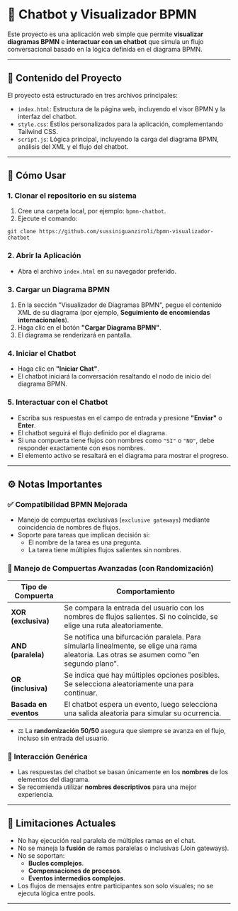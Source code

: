 # 🤖 Chatbot y Visualizador BPMN

Este proyecto es una aplicación web simple que permite **visualizar diagramas BPMN** e **interactuar con un chatbot** que simula un flujo conversacional basado en la lógica definida en el diagrama BPMN.

---

## 📁 Contenido del Proyecto

El proyecto está estructurado en tres archivos principales:

- `index.html`: Estructura de la página web, incluyendo el visor BPMN y la interfaz del chatbot.
- `style.css`: Estilos personalizados para la aplicación, complementando Tailwind CSS.
- `script.js`: Lógica principal, incluyendo la carga del diagrama BPMN, análisis del XML y el flujo del chatbot.

---

## 🚀 Cómo Usar

### 1. Clonar el repositorio en su sistema

1. Cree una carpeta local, por ejemplo: `bpmn-chatbot`.
2. Ejecute el comando:

```
git clone https://github.com/sussiniguanziroli/bpmn-visualizador-chatbot
```

### 2. Abrir la Aplicación

- Abra el archivo `index.html` en su navegador preferido.

### 3. Cargar un Diagrama BPMN

1. En la sección "Visualizador de Diagramas BPMN", pegue el contenido XML de su diagrama (por ejemplo, **Seguimiento de encomiendas internacionales**).
2. Haga clic en el botón **"Cargar Diagrama BPMN"**.
3. El diagrama se renderizará en pantalla.

### 4. Iniciar el Chatbot

- Haga clic en **"Iniciar Chat"**.
- El chatbot iniciará la conversación resaltando el nodo de inicio del diagrama BPMN.

### 5. Interactuar con el Chatbot

- Escriba sus respuestas en el campo de entrada y presione **"Enviar"** o **Enter**.
- El chatbot seguirá el flujo definido por el diagrama.
- Si una compuerta tiene flujos con nombres como `"SI"` o `"NO"`, debe responder exactamente con esos nombres.
- El elemento activo se resaltará en el diagrama para mostrar el progreso.

---

## ⚙️ Notas Importantes

### ✅ Compatibilidad BPMN Mejorada

- Manejo de compuertas exclusivas (`exclusive gateways`) mediante coincidencia de nombres de flujos.
- Soporte para tareas que implican decisión si:
  - El nombre de la tarea es una pregunta.
  - La tarea tiene múltiples flujos salientes sin nombres.

### 🔀 Manejo de Compuertas Avanzadas (con Randomización)

| Tipo de Compuerta | Comportamiento |
|-------------------|----------------|
| **XOR (exclusiva)** | Se compara la entrada del usuario con los nombres de flujos salientes. Si no coincide, se elige una ruta aleatoriamente. |
| **AND (paralela)** | Se notifica una bifurcación paralela. Para simularla linealmente, se elige una rama aleatoria. Las otras se asumen como "en segundo plano". |
| **OR (inclusiva)** | Se indica que hay múltiples opciones posibles. Se selecciona aleatoriamente una para continuar. |
| **Basada en eventos** | El chatbot espera un evento, luego selecciona una salida aleatoria para simular su ocurrencia. |

- ⚖️ La **randomización 50/50** asegura que siempre se avanza en el flujo, incluso sin entrada del usuario.

### 🧠 Interacción Genérica

- Las respuestas del chatbot se basan únicamente en los **nombres** de los elementos del diagrama.
- Se recomienda utilizar **nombres descriptivos** para una mejor experiencia.

---

## 🚫 Limitaciones Actuales

- No hay ejecución real paralela de múltiples ramas en el chat.
- No se maneja la **fusión** de ramas paralelas o inclusivas (Join gateways).
- No se soportan:
  - **Bucles complejos**.
  - **Compensaciones de procesos**.
  - **Eventos intermedios complejos**.
- Los flujos de mensajes entre participantes son solo visuales; no se ejecuta lógica entre pools.

---


